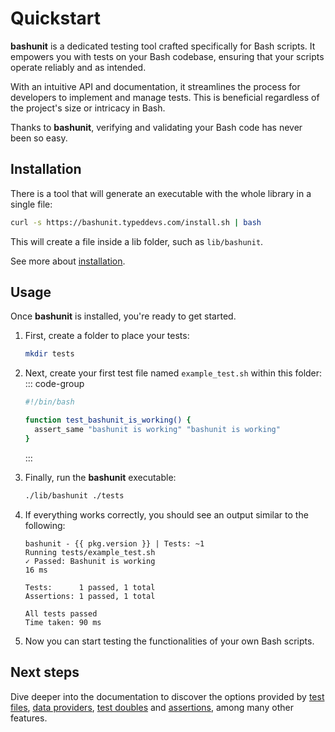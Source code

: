 # Quickstart

**bashunit** is a dedicated testing tool crafted specifically for Bash scripts. It empowers you with tests on your Bash codebase, ensuring that your scripts operate reliably and as intended.

With an intuitive API and documentation, it streamlines the process for developers to implement and manage tests. This is beneficial regardless of the project's size or intricacy in Bash.

Thanks to **bashunit**, verifying and validating your Bash code has never been so easy.

## Installation

There is a tool that will generate an executable with the whole library in a single file:

```bash
curl -s https://bashunit.typeddevs.com/install.sh | bash
```

This will create a file inside a lib folder, such as `lib/bashunit`.

See more about [installation](/installation).

## Usage

Once **bashunit** is installed, you're ready to get started.

1.  First, create a folder to place your tests:
    ```bash
    mkdir tests
    ```

2.  Next, create your first test file named `example_test.sh` within this folder:
    ::: code-group
    ```bash [tests/example_test.sh]
    #!/bin/bash

    function test_bashunit_is_working() {
      assert_same "bashunit is working" "bashunit is working"
    }
    ```
    :::

3.  Finally, run the **bashunit** executable:
    ```bash
    ./lib/bashunit ./tests
    ```

4.  If everything works correctly, you should see an output similar to the following:
    ```-vue
    bashunit - {{ pkg.version }} | Tests: ~1
    Running tests/example_test.sh
    ✓ Passed: Bashunit is working                                         16 ms

    Tests:      1 passed, 1 total
    Assertions: 1 passed, 1 total

    All tests passed
    Time taken: 90 ms
    ```

5.  Now you can start testing the functionalities of your own Bash scripts.

## Next steps

Dive deeper into the documentation to discover the options provided by [test files](/test-files),
[data providers](/data-providers), [test doubles](test-doubles) and [assertions](assertions),
among many other features.

<script setup>
import pkg from '../package.json'
</script>
